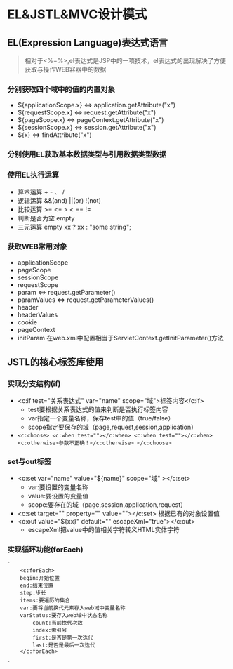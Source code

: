 # EL&JSTL&MVC设计模式
## EL(Expression Language)表达式语言
>相对于<%=%>,el表达式是JSP中的一项技术，el表达式的出现解决了方便获取与操作WEB容器中的数据

### 分别获取四个域中的值的内置对象
* ${applicationScope.x} <=> application.getAttribute("x")
* ${requestScope.x} <=> request.getAttribute("x")
* ${pageScope.x} <=> pageContext.getAttribute("x")
* ${sessionScope.x} <=> session.getAttribute("x")
* ${x} <=> findAttribute("x")
### 分别使用EL获取基本数据类型与引用数据类型数据

### 使用EL执行运算
* 算术运算 + - 、 /
* 逻辑运算 &&(and) ||(or) !(not)
* 比较运算 >= <= > < == !=
* 判断是否为空 empty
* 三元运算 empty xx ? xx : "some string";

### 获取WEB常用对象
* applicationScope
* pageScope
* sessionScope
* requestScope
* param  <=> request.getParameter()
* paramValues <=> request.getParameterValues()
* header
* headerValues
* cookie
* pageContext
* initParam 在web.xml中配置<context-param>相当于ServletContext.getInitParameter()方法

## JSTL的核心标签库使用
### 实现分支结构(if)
* <c:if test="关系表达式" var="name" scope="域">标签内容</c:if>
    * test要根据关系表达式的值来判断是否执行标签内容
    * var指定一个变量名称，保存test中的值（true/false）
    * scope指定要保存的域（page,request,session,application）
*    `<c:choose>
         <c:when test=""></c:when>
         <c:when test=""></c:when>
         <c:otherwise>参数不正确！</c:otherwise>
    </c:choose>
`

### set与out标签
* <c:set var="name" value="${name}" scope="域" ></c:set> 
    * var:要设置的变量名称
    * value:要设置的变量值
    * scope:要存在的域（page,session,application,request）
* <c:set target="" property="" value=""></c:set> 根据已有的对象设置值
* <c:out value="${xx}" default="" escapeXml="true"></c:out>
    * escapeXml把value中的值相关字符转义HTML实体字符


### 实现循环功能(forEach)
    `
        <c:forEach>
        begin:开始位置
        end:结束位置
        step:步长
        items:要遍历的集合
        var:要将当前换代元素存入web域中变量名称
        varStatus:要存入web域中状态名称
            count:当前换代次数
            index:索引号
            first:是否是第一次迭代
            last:是否是最后一次迭代
        </c:forEach>

    `



